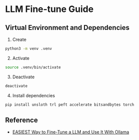 # LLM Fine-tune Guide

## Virtual Environment and Dependencies

1. Create
```bash
python3 -m venv .venv
```
2. Activate
```bash
source .venv/bin/activate
```
3. Deactivate
```bash
deactivate  
```
4. Install dependencies
```bash
pip install unsloth trl peft accelerate bitsandbytes torch
```


## Reference
- [EASIEST Way to Fine-Tune a LLM and Use It With Ollama](https://www.youtube.com/watch?v=pTaSDVz0gok)